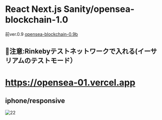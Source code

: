 # React Next.js Sanity/opensea-blockchain-1.0
前ver.0.9 [opensea-blockchain-0.9b](https://github.com/eternaleight/opensea-blockchain-0.9b)


## 🚨注意:Rinkebyテストネットワークで入れる(イーサリアムのテストモード）
# https://opensea-01.vercel.app
<!-- ## website -->
<!-- ![ダウンロードc](https://user-images.githubusercontent.com/96198088/156288943-013ac9f7-2015-4550-beb2-53038444d9b4.gif) -->
## iphone/responsive
![22](https://user-images.githubusercontent.com/96198088/156291635-b8173d8e-7e26-46f7-822e-2556b82a958d.gif)
